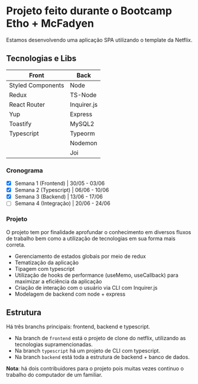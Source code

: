# Projeto feito durante o Bootcamp Etho + McFadyen
Estamos desenvolvendo uma aplicação SPA utilizando o template da Netflix.

## Tecnologias e Libs
| Front | Back |
| ----------- | ----------- |
| Styled Components | Node |
| Redux | TS-Node | 
| React Router | Inquirer.js | 
| Yup | Express | 
| Toastify | MySQL2 | 
| Typescript | Typeorm | 
|  | Nodemon | 
|  | Joi | 

### Cronograma
- [x] Semana 1 (Frontend) | 30/05 - 03/06
- [x] Semana 2 (Typescript)  | 06/06 - 10/06
- [x] Semana 3 (Backend) | 13/06 - 17/06
- [ ] Semana 4 (Integração) | 20/06 - 24/06

### Projeto
O projeto tem por finalidade aprofundar o conhecimento em diversos fluxos de trabalho bem como a utilização de tecnologias em sua forma mais correta.

* Gerenciamento de estados globais por meio de redux 
* Tematização da aplicação
* Tipagem com typescript
* Utilização de hooks de performance (useMemo, useCallback) para maximizar a eficiência da aplicação
* Criação de interação com o usuário via CLI com Inquirer.js
* Modelagem de backend com node + express


## Estrutura
Há três branchs principais: frontend, backend e typescript.
- Na branch de `frontend` está o projeto de clone do netflix, utilizando as tecnologias supramencionadas.
- Na branch `typescript` há um projeto de CLI com typescript.
- Na branch `backend` está toda a estrutura de backend + banco de dados.

**Nota**: há dois contribuidores para o projeto pois muitas vezes continuo o trabalho do computador de um familiar.
